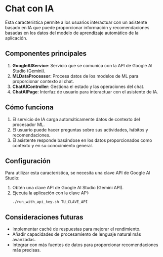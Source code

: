 # Chat con IA

Esta característica permite a los usuarios interactuar con un asistente basado en IA que puede proporcionar información y recomendaciones basadas en los datos del modelo de aprendizaje automático de la aplicación.

## Componentes principales

1. **GoogleAIService**: Servicio que se comunica con la API de Google AI Studio (Gemini).
2. **MLDataProcessor**: Procesa datos de los modelos de ML para proporcionar contexto al chat.
3. **ChatAIController**: Gestiona el estado y las operaciones del chat.
4. **ChatAIPage**: Interfaz de usuario para interactuar con el asistente de IA.

## Cómo funciona

1. El servicio de IA carga automáticamente datos de contexto del procesador ML.
2. El usuario puede hacer preguntas sobre sus actividades, hábitos y recomendaciones.
3. El asistente responde basándose en los datos proporcionados como contexto y en su conocimiento general.

## Configuración

Para utilizar esta característica, se necesita una clave API de Google AI Studio:

1. Obtén una clave API de Google AI Studio (Gemini API).
2. Ejecuta la aplicación con la clave API:
   ```
   ./run_with_api_key.sh TU_CLAVE_API
   ```

## Consideraciones futuras

- Implementar caché de respuestas para mejorar el rendimiento.
- Añadir capacidades de procesamiento de lenguaje natural más avanzadas.
- Integrar con más fuentes de datos para proporcionar recomendaciones más precisas. 